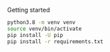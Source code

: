 Getting started

```bash
python3.8 -m venv venv
source venv/bin/activate
pip install -U pip
pip install -r requirements.txt
```

